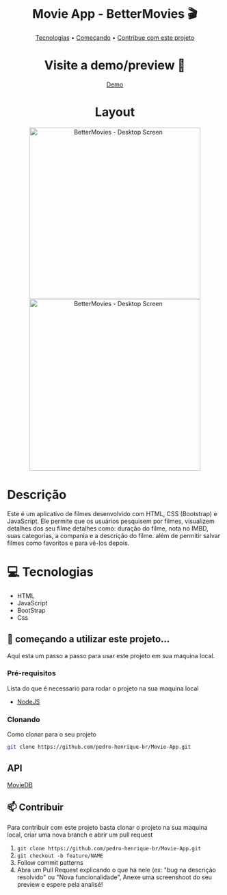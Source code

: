 <h1 align="center" style="font-weight: bold;">Movie App - BetterMovies 🎬</h1>

<p align="center">
 <a href="#Tecnologias">Tecnologias</a> • 
 <a href="#started">Começando</a> • 
 <a href="#contribute">Contribue com este projeto</a>
</p>


<div align="center">
    <h1>Visite a demo/preview 📱</h1>
    <a href="https://movie-app-beige-two-18.vercel.app/">Demo</a>
</div>

<p align="center">
  <h1 align="center">Layout</h1>
  <div align="center">
    <img src="https://github.com/user-attachments/assets/18cd935c-1eab-4301-a545-370ae3f1169c" alt="BetterMovies - Desktop Screen" width="400px">
    <img src="https://github.com/user-attachments/assets/42363292-1caa-4784-afd7-99dc17ad0c67" alt="BetterMovies - Desktop Screen" width="400px">
  </div>
</p>

# Descrição

Este é um aplicativo de filmes desenvolvido com HTML, CSS (Bootstrap) e JavaScript. Ele permite que os usuários pesquisem por filmes, visualizem detalhes dos seu filme
detalhes como: duração do filme, nota no IMBD, suas categorias, a compania e a descrição do filme.
além de permitir salvar filmes como favoritos e para vê-los depois.

# 💻 Tecnologias

<ul>
<li>HTML</li>
<li>JavaScript</li>
<li>BootStrap</li>
<li>Css</li>
</ul>

<h2 id="started">🚀 começando a utilizar este projeto...</h2>

Aqui esta um passo a passo para usar este projeto em sua maquina local.

<h3>Pré-requisitos</h3>

Lista do que é necessario para rodar o projeto na sua maquina local

- [NodeJS](https://github.com/)

<h3>Clonando</h3>

Como clonar para o seu projeto

```bash
git clone https://github.com/pedro-henrique-br/Movie-App.git
```

## API

<a href="https://www.themoviedb.org/">MovieDB</a>

<h2 id="contribute">📫 Contribuir</h2>

Para contribuir com este projeto basta clonar o projeto na sua maquina local, criar uma nova branch
e abrir um pull request

1. `git clone https://github.com/pedro-henrique-br/Movie-App.git`
2. `git checkout -b feature/NAME`
3. Follow commit patterns
4. Abra um Pull Request explicando o que há nele (ex: "bug na descrição resolvido" ou "Nova funcionalidade", Anexe uma screenshoot do seu preview e espere pela analisé!


